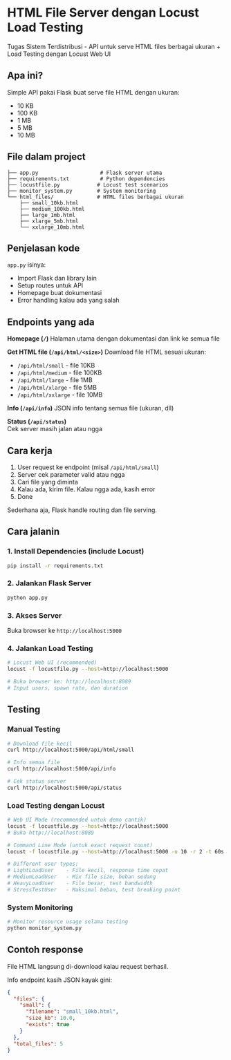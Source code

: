 # HTML File Server dengan Locust Load Testing

Tugas Sistem Terdistribusi - API untuk serve HTML files berbagai ukuran + Load Testing dengan Locust Web UI

## Apa ini?
Simple API pakai Flask buat serve file HTML dengan ukuran:
- 10 KB
- 100 KB  
- 1 MB
- 5 MB
- 10 MB

## File dalam project

```
├── app.py                    # Flask server utama
├── requirements.txt          # Python dependencies
├── locustfile.py            # Locust test scenarios
├── monitor_system.py        # System monitoring
└── html_files/              # HTML files berbagai ukuran
    ├── small_10kb.html
    ├── medium_100kb.html
    ├── large_1mb.html
    ├── xlarge_5mb.html
    └── xxlarge_10mb.html
```

## Penjelasan kode

`app.py` isinya:
- Import Flask dan library lain
- Setup routes untuk API
- Homepage buat dokumentasi
- Error handling kalau ada yang salah

## Endpoints yang ada

**Homepage (`/`)**
Halaman utama dengan dokumentasi dan link ke semua file

**Get HTML file (`/api/html/<size>`)**
Download file HTML sesuai ukuran:
- `/api/html/small` - file 10KB
- `/api/html/medium` - file 100KB  
- `/api/html/large` - file 1MB
- `/api/html/xlarge` - file 5MB
- `/api/html/xxlarge` - file 10MB

**Info (`/api/info`)**
JSON info tentang semua file (ukuran, dll)

**Status (`/api/status`)**  
Cek server masih jalan atau ngga

## Cara kerja

1. User request ke endpoint (misal `/api/html/small`)
2. Server cek parameter valid atau ngga
3. Cari file yang diminta
4. Kalau ada, kirim file. Kalau ngga ada, kasih error
5. Done

Sederhana aja, Flask handle routing dan file serving.

## Cara jalanin

### 1. Install Dependencies (include Locust)
```bash
pip install -r requirements.txt
```

### 2. Jalankan Flask Server
```bash
python app.py
```

### 3. Akses Server
Buka browser ke `http://localhost:5000`

### 4. Jalankan Load Testing
```bash
# Locust Web UI (recommended)
locust -f locustfile.py --host=http://localhost:5000

# Buka browser ke: http://localhost:8089
# Input users, spawn rate, dan duration
```

## Testing

### Manual Testing
```bash
# Download file kecil
curl http://localhost:5000/api/html/small

# Info semua file
curl http://localhost:5000/api/info

# Cek status server
curl http://localhost:5000/api/status
```

### Load Testing dengan Locust
```bash
# Web UI Mode (recommended untuk demo cantik)
locust -f locustfile.py --host=http://localhost:5000
# Buka http://localhost:8089

# Command Line Mode (untuk exact request count)
locust -f locustfile.py --host=http://localhost:5000 -u 10 -r 2 -t 60s --headless

# Different user types:
# LightLoadUser    - File kecil, response time cepat
# MediumLoadUser   - Mix file size, beban sedang  
# HeavyLoadUser    - File besar, test bandwidth
# StressTestUser   - Maksimal beban, test breaking point
```

### System Monitoring
```bash
# Monitor resource usage selama testing
python monitor_system.py
```

## Contoh response

File HTML langsung di-download kalau request berhasil.

Info endpoint kasih JSON kayak gini:
```json
{
  "files": {
    "small": {
      "filename": "small_10kb.html",
      "size_kb": 10.0,
      "exists": true
    }
  },
  "total_files": 5
}
```
